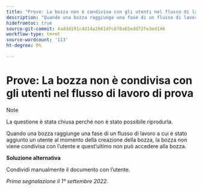 ```yaml
---
title: "Prove: La bozza non è condivisa con gli utenti nel flusso di lavoro di prova"
description: "Quando una bozza raggiunge una fase di un flusso di lavoro a cui è stato aggiunto un utente al momento della creazione della bozza, la bozza non viene condivisa con l’utente e l’utente non può accedere alla bozza."
hidefromtoc: true
source-git-commit: 4addd191c4d14a2661dfc670a65edd72fe3ed146
workflow-type: tm+mt
source-wordcount: '113'
ht-degree: 0%

---
```



# Prove: La bozza non è condivisa con gli utenti nel flusso di lavoro di prova

<!--This issue is on the WF and WFP TOCs-->

>[!NOTE]
>
>La questione è stata chiusa perché non è stato possibile riprodurla.

Quando una bozza raggiunge una fase di un flusso di lavoro a cui è stato aggiunto un utente al momento della creazione della bozza, la bozza non viene condivisa con l’utente e quest’ultimo non può accedere alla bozza.

**Soluzione alternativa**

Condividi manualmente il documento con l’utente.

_Prima segnalazione il 1° settembre 2022._

